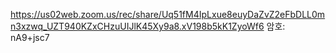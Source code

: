 https://us02web.zoom.us/rec/share/Uq51fM4IpLxue8euyDaZvZ2eFbDLL0mn3xzwq_UZT940KZxCHzuUIJlK45Xy9a8.xV198b5kK1ZyoWf6 
암호: nA9+jsc7
